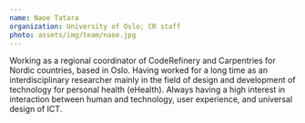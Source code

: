 ```yaml
---
name: Naoe Tatara
organization: University of Oslo; CR staff
photo: assets/img/team/naoe.jpg
---
```


Working as a regional coordinator of CodeRefinery and Carpentries for Nordic
countries, based in Oslo. Having worked for a long time as an interdisciplinary
researcher mainly in the field of design and development of technology for
personal health (eHealth). Always having a high interest in interaction between
human and technology, user experience, and universal design of ICT.
